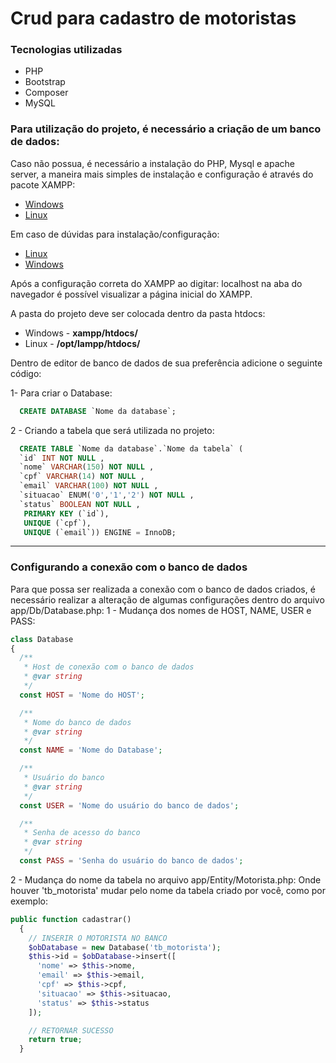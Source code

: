 # Crud para cadastro de motoristas

### Tecnologias utilizadas
- PHP
- Bootstrap
- Composer
- MySQL

### Para utilização do projeto, é necessário a criação de um banco de dados:
Caso não possua, é necessário a instalação do PHP, Mysql e apache server, a maneira mais simples de instalação e configuração é através do pacote XAMPP:
- [Windows](https://www.apachefriends.org/xampp-files/7.4.10/xampp-windows-x64-7.4.10-0-VC15-installer.exe)
- [Linux](https://www.apachefriends.org/xampp-files/7.4.10/xampp-linux-x64-7.4.10-0-installer.run)

Em caso de dúvidas para instalação/configuração:
- [Linux](https://www.apachefriends.org/faq_linux.html)
- [Windows](https://www.apachefriends.org/faq_windows.html)

Após a configuração correta do XAMPP ao digitar: localhost na aba do navegador é possível visualizar a página inicial do XAMPP.

A pasta do projeto deve ser colocada dentro da pasta htdocs:
- Windows - <strong>xampp/htdocs/</strong>
- Linux - <strong>/opt/lampp/htdocs/</strong>

Dentro de editor de banco de dados de sua preferência adicione o seguinte código:

1- Para criar o Database:

```SQL
  CREATE DATABASE `Nome da database`;
```
2 - Criando a tabela que será utilizada no projeto:

```SQL
  CREATE TABLE `Nome da database`.`Nome da tabela` ( 
  `id` INT NOT NULL , 
  `nome` VARCHAR(150) NOT NULL , 
  `cpf` VARCHAR(14) NOT NULL , 
  `email` VARCHAR(100) NOT NULL , 
  `situacao` ENUM('0','1','2') NOT NULL , 
  `status` BOOLEAN NOT NULL , 
   PRIMARY KEY (`id`), 
   UNIQUE (`cpf`), 
   UNIQUE (`email`)) ENGINE = InnoDB;
```
---
### Configurando a conexão com o banco de dados
Para que possa ser realizada a conexão com o banco de dados criados, é necessário realizar a alteração de algumas configurações dentro do arquivo app/Db/Database.php:
1 - Mudança dos nomes de HOST, NAME, USER e PASS:

``` PHP
class Database
{
  /**
   * Host de conexão com o banco de dados
   * @var string
   */
  const HOST = 'Nome do HOST';

  /**
   * Nome do banco de dados
   * @var string
   */
  const NAME = 'Nome do Database';

  /**
   * Usuário do banco
   * @var string
   */
  const USER = 'Nome do usuário do banco de dados';

  /**
   * Senha de acesso do banco
   * @var string
   */
  const PASS = 'Senha do usuário do banco de dados';
```
2 - Mudança do nome da tabela no arquivo app/Entity/Motorista.php:
Onde houver 'tb_motorista' mudar pelo nome da tabela criado por você, como por exemplo:
```PHP
public function cadastrar()
  {
    // INSERIR O MOTORISTA NO BANCO
    $obDatabase = new Database('tb_motorista');
    $this->id = $obDatabase->insert([
      'nome' => $this->nome,
      'email' => $this->email,
      'cpf' => $this->cpf,
      'situacao' => $this->situacao,
      'status' => $this->status
    ]);

    // RETORNAR SUCESSO
    return true;
  }
```

